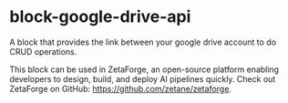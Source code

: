 # block-google-drive-api
A block that provides the link between your google drive account to do CRUD operations.

This block can be used in ZetaForge, an open-source platform enabling developers to design, build, and deploy AI pipelines quickly. Check out ZetaForge on GitHub: https://github.com/zetane/zetaforge.
